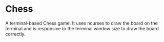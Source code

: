 # Chess

A terminal-based Chess game. It uses ncurses to draw the board on the terminal and is responsive to the terminal window size to draw the board correctly.

